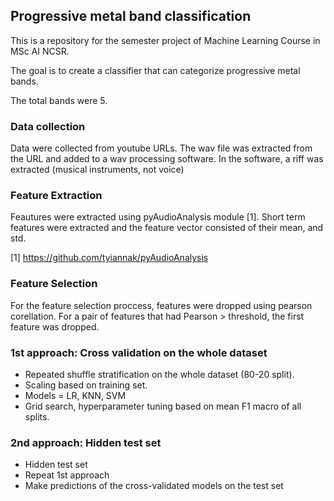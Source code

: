 ## Progressive metal band classification

This is a repository for the semester project of Machine Learning Course in MSc AI NCSR.

The goal is to create a classifier that can categorize progressive metal bands.

The total bands were 5.

### Data collection

Data were collected from youtube URLs. The wav file was extracted from the URL and added to a wav processing software. In the software, a riff was extracted (musical instruments, not voice)

### Feature Extraction

Feautures were extracted using pyAudioAnalysis module [1]. Short term features were extracted and the feature vector consisted of their mean, and std.

[1] https://github.com/tyiannak/pyAudioAnalysis

### Feature Selection

For the feature selection proccess, features were dropped using pearson corellation. For a pair of features that had Pearson > threshold, the first feature was dropped.

### 1st approach: Cross validation on the whole dataset

* Repeated shuffle stratification on the whole dataset (80-20 split).
* Scaling based on training set.
* Models = LR, KNN, SVM
* Grid search, hyperparameter tuning based on mean F1 macro of all splits.

### 2nd approach: Hidden test set

* Hidden test set 
* Repeat 1st approach
* Make predictions of the cross-validated models on the test set





